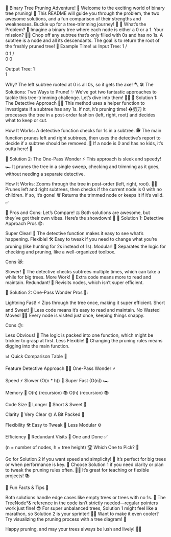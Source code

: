 🌳 Binary Tree Pruning Adventure! 🌟
Welcome to the exciting world of binary tree pruning! 🎉 This README will guide you through the problem, the two awesome solutions, and a fun comparison of their strengths and weaknesses. Buckle up for a tree-trimming journey! 🚀
🎯 What’s the Problem? 🤔
Imagine a binary tree where each node is either a 0 or a 1. Your mission? 🕵️‍♂️ Chop off any subtree that’s only filled with 0s and has no 1s. A subtree is a node and all its descendants. The goal is to return the root of the freshly pruned tree! 🌿
Example Time! 📊
Input Tree:
      1
     / \
    0   1
   / \
  0   0

Output Tree:
      1
       \
        1

Why? The left subtree rooted at 0 is all 0s, so it gets the axe! 🪓
🛠️ The Solutions: Two Ways to Prune! ✨
We’ve got two fantastic approaches to tackle this tree-trimming challenge. Let’s dive into them! 🏊‍♂️
🌟 Solution 1: The Detective Approach 🕵️‍♀️
This method uses a helper function to investigate if a subtree has any 1s. If not, it’s pruning time! �剪刀 It processes the tree in a post-order fashion (left, right, root) and decides what to keep or cut.

How It Works: 
A detective function checks for 1s in a subtree. 🕵️
The main function prunes left and right subtrees, then uses the detective’s report to decide if a subtree should be removed. 🚫
If a node is 0 and has no kids, it’s outta here! 💨



🚀 Solution 2: The One-Pass Wonder ⚡
This approach is sleek and speedy! 🏎️ It prunes the tree in a single sweep, checking and trimming as it goes, without needing a separate detective.

How It Works:
Zooms through the tree in post-order (left, right, root). 🏃‍♂️
Prunes left and right subtrees, then checks if the current node is 0 with no children. If so, it’s gone! 🗑️
Returns the trimmed node or keeps it if it’s valid. ✅



🥳 Pros and Cons: Let’s Compare! ⚖️
Both solutions are awesome, but they’ve got their own vibes. Here’s the showdown! 🥊
🌈 Solution 1: Detective Approach
Pros 😎:

Super Clear! 📖 The detective function makes it easy to see what’s happening.
Flexible! 🛠️ Easy to tweak if you need to change what you’re pruning (like hunting for 2s instead of 1s).
Modular! 🧩 Separates the logic for checking and pruning, like a well-organized toolbox.

Cons 😿:

Slower! 🐢 The detective checks subtrees multiple times, which can take a while for big trees.
More Work! 📝 Extra code means more to read and maintain.
Redundant! 🔄 Revisits nodes, which isn’t super efficient.

🌟 Solution 2: One-Pass Wonder
Pros 🎉:

Lightning Fast! ⚡ Zips through the tree once, making it super efficient.
Short and Sweet! 📄 Less code means it’s easy to read and maintain.
No Wasted Moves! 🏃‍♂️ Every node is visited just once, keeping things snappy.

Cons 😕:

Less Obvious! 🤔 The logic is packed into one function, which might be trickier to grasp at first.
Less Flexible! 🔧 Changing the pruning rules means digging into the main function.

📊 Quick Comparison Table 🌟



Feature
Detective Approach 🕵️‍♀️
One-Pass Wonder ⚡



Speed ⚡
Slower (O(n * h)) 🐢
Super Fast (O(n)) 🏎️


Memory 💾
O(h) (recursion) 📚
O(h) (recursion) 📚


Code Size 📝
Longer 📜
Short & Sweet 📄


Clarity 📖
Very Clear 🌞
A Bit Packed 🤔


Flexibility 🛠️
Easy to Tweak 🔧
Less Modular ⚙️


Efficiency 🚀
Redundant Visits 🔄
One and Done ✅


(n = number of nodes, h = tree height)
🏆 Which One to Pick? 🤩

Go for Solution 2 if you want speed and simplicity! 🚀 It’s perfect for big trees or when performance is key. 💪
Choose Solution 1 if you need clarity or plan to tweak the pruning rules often. 🕵️‍♀️ It’s great for teaching or flexible projects! 📚

🌟 Fun Facts & Tips 🎉

Both solutions handle edge cases like empty trees or trees with no 1s. 🥳
The TreeNode*& reference in the code isn’t strictly needed—regular pointers work just fine! 😎
For super unbalanced trees, Solution 1 might feel like a marathon, so Solution 2 is your sprinter! 🏃‍♂️
Want to make it even cooler? Try visualizing the pruning process with a tree diagram! 🌳

Happy pruning, and may your trees always be lush and lively! 🌿✨
